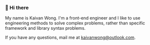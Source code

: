 ### 👋 Hi there 

My name is Kaivan Wong. I'm a front-end engineer and I like to use engineering methods to solve complex problems, rather than specific framework and library syntax problems.

If you have any questions, mail me at <a href="mailto:kaivanwong@outlook.com">kaivanwong@outlook.com</a>.
